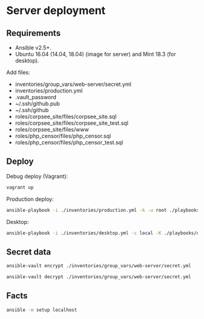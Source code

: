 Server deployment
=================

Requirements
------------

* Ansible v2.5+.
* Ubuntu 16.04 (14.04, 18.04) (image for server) and Mint 18.3 (for desktop).

Add files:

* inventories/group_vars/web-server/secret.yml
* inventories/production.yml
* .vault_password
* ~/.ssh/github.pub
* ~/.ssh/github
* roles/corpsee_site/files/corpsee_site.sql
* roles/corpsee_site/files/corpsee_site_test.sql
* roles/corpsee_site/files/www
* roles/php_censor/files/php_censor.sql
* roles/php_censor/files/php_censor_test.sql

Deploy
------

Debug deploy (Vagrant):

```bash
vagrant up
```

Production deploy:

```bash
ansible-playbook -i ./inventories/production.yml -k -u root ./playbooks/web_server.yml
```

Desktop:

```bash
ansible-playbook -i ./inventories/desktop.yml -c local -K ./playbooks/desktop.yml
```

Secret data
-----------

```bash
ansible-vault encrypt ./inventories/group_vars/web-server/secret.yml
```

```bash
ansible-vault decrypt ./inventories/group_vars/web-server/secret.yml
```

Facts
-----

```bash
ansible -m setup localhost
```
